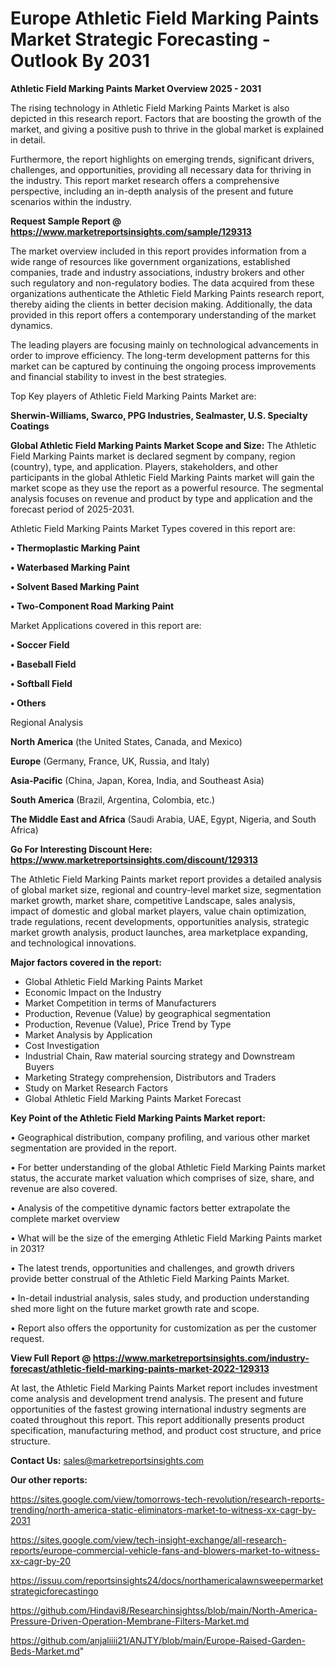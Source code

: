   # Europe Athletic Field Marking Paints Market Strategic Forecasting - Outlook By 2031

<Strong> Athletic Field Marking Paints Market Overview 2025 - 2031</strong>

The rising technology in Athletic Field Marking Paints Market is also depicted in this research report. Factors that are boosting the growth of the market, and giving a positive push to thrive in the global market is explained in detail.

Furthermore, the report highlights on emerging trends, significant drivers, challenges, and opportunities, providing all necessary data for thriving in the industry. This report market research offers a comprehensive perspective, including an in-depth analysis of the present and future scenarios within the industry.

<strong>Request Sample Report @ <a href=https://www.marketreportsinsights.com/sample/129313>https://www.marketreportsinsights.com/sample/129313</a></strong>

The market overview included in this report provides information from a wide range of resources like government organizations, established companies, trade and industry associations, industry brokers and other such regulatory and non-regulatory bodies. The data acquired from these organizations authenticate the Athletic Field Marking Paints research report, thereby aiding the clients in better decision making. Additionally, the data provided in this report offers a contemporary understanding of the market dynamics.

The leading players are focusing mainly on technological advancements in order to improve efficiency. The long-term development patterns for this market can be captured by continuing the ongoing process improvements and financial stability to invest in the best strategies.

Top Key players of Athletic Field Marking Paints Market are:

<strong>Sherwin-Williams, Swarco, PPG Industries, Sealmaster, U.S. Specialty Coatings</strong>

<strong><b>Global Athletic Field Marking Paints Market Scope and Size:</b></strong>
The Athletic Field Marking Paints market is declared segment by company, region (country), type, and application. Players, stakeholders, and other participants in the global Athletic Field Marking Paints market will gain the market scope as they use the report as a powerful resource. The segmental analysis focuses on revenue and product by type and application and the forecast period of 2025-2031.

Athletic Field Marking Paints Market Types covered in this report are:

<strong>• Thermoplastic Marking Paint

• Waterbased Marking Paint

• Solvent Based Marking Paint

• Two-Component Road Marking Paint</strong>

Market Applications covered in this report are:

<strong>• Soccer Field

• Baseball Field

• Softball Field

• Others</strong> 

Regional Analysis

<strong>North America</strong> (the United States, Canada, and Mexico)

<strong>Europe</strong> (Germany, France, UK, Russia, and Italy)

<strong>Asia-Pacific</strong> (China, Japan, Korea, India, and Southeast Asia)

<strong>South America</strong> (Brazil, Argentina, Colombia, etc.)

<strong>The Middle East and Africa</strong> (Saudi Arabia, UAE, Egypt, Nigeria, and South Africa)

<strong>Go For Interesting Discount Here: <a href=https://www.marketreportsinsights.com/discount/129313>https://www.marketreportsinsights.com/discount/129313</a></strong>

The Athletic Field Marking Paints market report provides a detailed analysis of global market size, regional and country-level market size, segmentation market growth, market share, competitive Landscape, sales analysis, impact of domestic and global market players, value chain optimization, trade regulations, recent developments, opportunities analysis, strategic market growth analysis, product launches, area marketplace expanding, and technological innovations.

<strong><b>Major factors covered in the report:</b></strong>
<ul>
  <li>Global Athletic Field Marking Paints Market </li>
  <li>Economic Impact on the Industry</li>
  <li>Market Competition in terms of Manufacturers</li>
  <li>Production, Revenue (Value) by geographical segmentation</li>
  <li>Production, Revenue (Value), Price Trend by Type</li>
  <li>Market Analysis by Application</li>
  <li>Cost Investigation</li>
  <li>Industrial Chain, Raw material sourcing strategy and Downstream Buyers</li>
  <li>Marketing Strategy comprehension, Distributors and Traders</li>
  <li>Study on Market Research Factors</li>
  <li>Global Athletic Field Marking Paints Market Forecast</li>
</ul>

<strong><b>Key Point of the Athletic Field Marking Paints Market report:</b></strong>

• Geographical distribution, company profiling, and various other market segmentation are provided in the report.

• For better understanding of the global Athletic Field Marking Paints market status, the accurate market valuation which comprises of size, share, and revenue are also covered.

• Analysis of the competitive dynamic factors better extrapolate the complete market overview

• What will be the size of the emerging Athletic Field Marking Paints market in 2031?

• The latest trends, opportunities and challenges, and growth drivers provide better construal of the Athletic Field Marking Paints Market.

• In-detail industrial analysis, sales study, and production understanding shed more light on the future market growth rate and scope.

• Report also offers the opportunity for customization as per the customer request.

<strong><b>View Full Report @ <a href=https://www.marketreportsinsights.com/industry-forecast/athletic-field-marking-paints-market-2022-129313>https://www.marketreportsinsights.com/industry-forecast/athletic-field-marking-paints-market-2022-129313</a></b></strong>


At last, the Athletic Field Marking Paints Market report includes investment come analysis and development trend analysis. The present and future opportunities of the fastest growing international industry segments are coated throughout this report. This report additionally presents product specification, manufacturing method, and product cost structure, and price structure.

<strong>Contact Us:</strong>
sales@marketreportsinsights.com

<strong>Our other reports:</strong>

<a href=https://sites.google.com/view/tomorrows-tech-revolution/research-reports-trending/north-america-static-eliminators-market-to-witness-xx-cagr-by-2031>https://sites.google.com/view/tomorrows-tech-revolution/research-reports-trending/north-america-static-eliminators-market-to-witness-xx-cagr-by-2031</a>

<a href=https://sites.google.com/view/tech-insight-exchange/all-research-reports/europe-commercial-vehicle-fans-and-blowers-market-to-witness-xx-cagr-by-20>https://sites.google.com/view/tech-insight-exchange/all-research-reports/europe-commercial-vehicle-fans-and-blowers-market-to-witness-xx-cagr-by-20</a>

<a href=https://issuu.com/reportsinsights24/docs/northamericalawnsweepermarketstrategicforecastingo>https://issuu.com/reportsinsights24/docs/northamericalawnsweepermarketstrategicforecastingo</a>

<a href=https://github.com/Hindavi8/Researchinsightss/blob/main/North-America-Pressure-Driven-Operation-Membrane-Filters-Market.md>https://github.com/Hindavi8/Researchinsightss/blob/main/North-America-Pressure-Driven-Operation-Membrane-Filters-Market.md</a>

<a href=https://github.com/anjaliiii21/ANJTY/blob/main/Europe-Raised-Garden-Beds-Market.md>https://github.com/anjaliiii21/ANJTY/blob/main/Europe-Raised-Garden-Beds-Market.md</a>"
